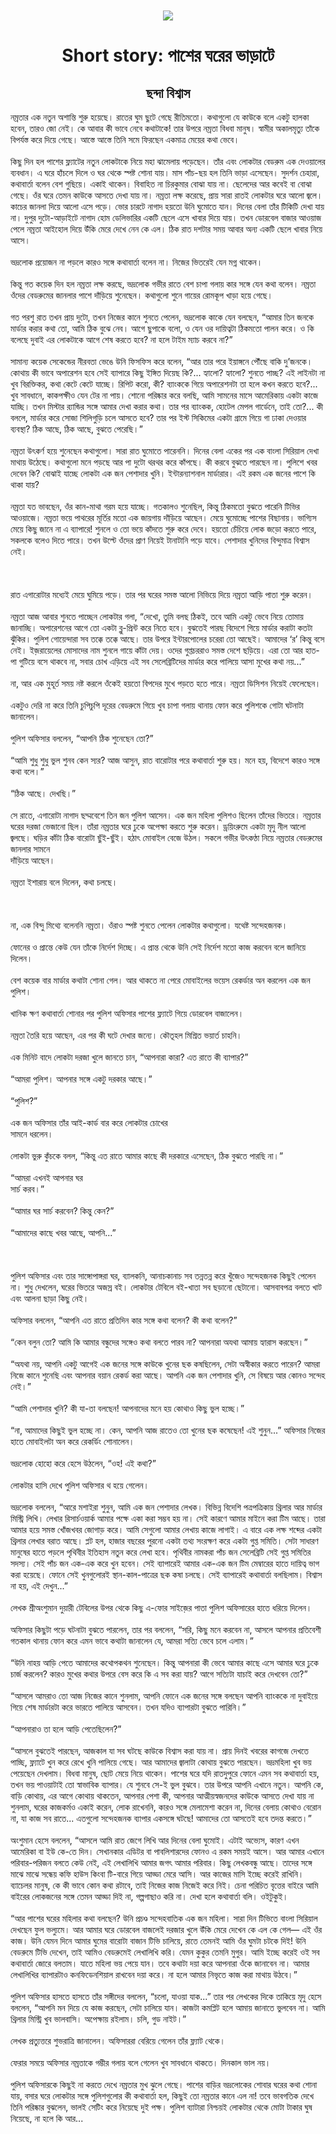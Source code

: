 <div align=center> <img src="../../metadata/images/rabibasariya/Short-story:-পাশের-ঘরের-ভাড়াটে.jpg" align="center" ></div>
<h1 align=center>Short story: পাশের ঘরের ভাড়াটে</h1>
<h2 align=center>ছন্দা বিশ্বাস</h2>
নম্রতার এক নতুন অশান্তি শুরু হয়েছে। রাতের ঘুম ছুটে গেছে রীতিমতো। কথাগুলো যে কাউকে বলে একটু হালকা হবেন, তারও জো নেই। কে আবার কী ভাবে নেবে কথাটাকে! তার উপরে নম্রতা বিধবা মানুষ। স্বামীর অকালমৃত্যু তাঁকে বিপর্যস্ত করে দিয়ে গেছে। আস্তে আস্তে তিনি সমে ফিরছেন একমাত্র মেয়ের কথা ভেবে।<br> <br>কিছু দিন হল পাশের ফ্ল্যাটের নতুন লোকটাকে নিয়ে মহা ঝামেলায় পড়েছেন। তাঁর এবং লোকটার বেডরুম এক দেওয়ালের ব্যবধান। এ ঘরে হাঁচলে দিলে ও ঘর থেকে স্পষ্ট শোনা যায়। মাস পাঁচ-ছয় হল তিনি ভাড়া এসেছেন। সুদর্শন চেহারা, কথাবার্তা বলেন বেশ গুছিয়ে। একাই থাকেন। বিবাহিত না চিরকুমার বোঝা যায় না। ছেলেদের আর কবেই বা বোঝা গেছে। ওঁর ঘরে তেমন কাউকে আসতে দেখা যায় না। নম্রতা লক্ষ করেছে, প্রায় সারা রাতই লোকটার ঘরে আলো জ্বলে। কাচের জানলা দিয়ে আলো এসে পড়ে। ভোর চারটে নাগাদ হয়তো উনি ঘুমোতে যান। দিনের বেলা তাঁর টিকিটি দেখা যায় না। দুপুর দুটো-আড়াইটে নাগাদ হোম ডেলিভারির একটি ছেলে এসে খাবার দিয়ে যায়। তখন ডোরবেল বাজার আওয়াজ পেলে নম্রতা আইহোল দিয়ে উঁকি মেরে দেখে নেন কে এল। ঠিক রাত দশটার সময় আবার অন্য একটি ছেলে খাবার নিয়ে আসে।<br> <br>ভদ্রলোক প্রয়োজন না পড়লে কারও সঙ্গে কথাবার্তা বলেন না। নিজের ভিতরেই যেন মগ্ন থাকেন।<br> <br>কিন্তু গত কয়েক দিন হল নম্রতা লক্ষ করছে, ভদ্রলোক গভীর রাতে বেশ চাপা গলায় কার সঙ্গে যেন কথা বলেন। নম্রতা ওঁদের বেডরুমের জানলার পাশে দাঁড়িয়ে শুনেছেন। কথাগুলো শুনে গায়ের রোমকূপ খাড়া হয়ে গেছে।<br> <br>গত পরশু রাত তখন প্রায় দুটো, তখন নিজের কানে শুনতে পেলেন, ভদ্রলোক কাকে যেন বলছেন, “আমার তিন জনকে মার্ডার করার কথা তো, আমি ঠিক বুঝে নেব। আগে ছুপাকে বলো, ও যেন ওর দায়িত্বটা ঠিকমতো পালন করে। ও কি বলেছে দুবাই এর লোকটাকে আগে শেষ করতে হবে? না হলে টাইম ম্যাচ করবে না?”<br> <br>সামান্য কয়েক সেকেন্ডের নীরবতা ভেঙে উনি ফিসফিস করে বলেন, “আর তার পরে ইয়াঙ্গনে পৌঁছে বাকি দু’জনকে। কোথায় কী ভাবে অপারেশন হবে সেই ব্যাপারে কিছু ইঙ্গিত দিয়েছ কি?... হ্যালো? হ্যালো? শুনতে পাচ্ছ? এই লাইনটা না খুব বিরক্তিকর, কথা কেটে কেটে যাচ্ছে। রিপিট করো, কী? ব্যাংককে গিয়ে অপারেশনটা তা হলে কখন করতে হবে?... খুব সাবধানে, কাকপক্ষীও যেন টের না পায়। শোনো পরিষ্কার করে বলছি, আমি সামনের মাসে আমেরিকায় একটা কাজে যাচ্ছি। তখন মিস্টার র‌্যান্ডির সঙ্গে আমার দেখা করার কথা। তার পর ব্যাংকক, হোটেল মেপল গার্ডেনে, তাই তো?... কী বললে, মার্ডার করে সোজা শিলিগুড়ি চলে আসতে হবে? তার পর ইস্ট সিকিমের একটা গ্রামে গিয়ে গা ঢাকা দেওয়ার ব্যবস্থা? ঠিক আছে, ঠিক আছে, বুঝতে পেরেছি।”<br> <br>নম্রতা উৎকর্ণ হয়ে শুনেছেন কথাগুলো। সারা রাত ঘুমোতে পারেননি। দিনের বেলা একের পর এক বাংলা সিরিয়াল দেখা মাথায় উঠেছে। কথাগুলো মনে পড়ছে আর পা দুটো থরথর করে কাঁপছে। কী করবে বুঝতে পারছেন না। পুলিশে খবর দেবেন কি? বোঝাই যাচ্ছে লোকটা এক জন পেশাদার খুনি। ইন্টারন্যাশনাল মার্ডারার। এই রকম এক জনের পাশে কি থাকা যায়?<br> <br>নম্রতা যত ভাবছেন, ওঁর কান-মাথা গরম হয়ে যাচ্ছে। গতকালও শুনেছিল, কিন্তু ঠিকমতো বুঝতে পারেনি টিভির আওয়াজে। নম্রতা ভয়ে পাথরের মূর্তির মতো এক জায়গায় দাঁড়িয়ে আছেন। মেয়ে ঘুমোচ্ছে পাশের বিছানায়। ভাগ্যিস মেয়ে কিছু জানে না এ ব্যাপারে! শুনলে ও তো ভয়ে কাঁদতে শুরু করে দেবে। হয়তো চেঁচিয়ে লোক জড়ো করতে পারে, সকলকে বলেও দিতে পারে। তখন উল্টে ওঁদের প্রাণ নিয়েই টানাটানি পড়ে যাবে। পেশাদার খুনিদের বিন্দুমাত্র বিশ্বাস নেই।<br> <br><br> <br>রাত এগারোটার মধ্যেই মেয়ে ঘুমিয়ে পড়ে। তার পর ঘরের সমস্ত আলো নিভিয়ে দিয়ে নম্রতা আড়ি পাতা শুরু করেন।<br> <br>নম্রতা আজ আবার শুনতে পাচ্ছেন লোকটার গলা, “দেখো, তুমি বলছ ঠিকই, তবে আমি একটু ভেবে নিয়ে তোমায় জানাচ্ছি। অপারেশনের আগে তো একটা ব্লু-প্রিন্ট করে নিতে হবে। বুঝতেই পারছ বিদেশে গিয়ে মার্ডার করাটা কতটা ঝুঁকির। পুলিশ গোয়েন্দারা সব তক্কে তক্কে আছে। তার উপরে ইন্টারপোলের চরেরা তো আছেই। আমাদের ‘র’ কিন্তু বসে নেই। ইজ়রায়েলের মোসাদের নাম শুনলে গায়ে কাঁটা দেয়। ওদের গুপ্তচররাও সমস্ত দেশে ছড়িয়ে। এরা তো আর হাত-পা গুটিয়ে বসে থাকবে না, সবার চোখ এড়িয়ে এই সব সেলেব্রিটিদের মার্ডার করে পালিয়ে আসা মুখের কথা নয়...”<br> <br>না, আর এক মুহূর্ত সময় নষ্ট করলে ওঁকেই হয়তো বিপদের মুখে পড়তে হতে পারে। নম্রতা ডিসিশন নিয়েই ফেলেছেন।<br> <br>একটুও দেরি না করে তিনি চুপিচুপি দূরের বেডরুমে গিয়ে খুব চাপা গলায় থানায় ফোন করে পুলিশকে গোটা ঘটনাটা জানালেন।<br> <br>পুলিশ অফিসার বললেন, “আপনি ঠিক শুনেছেন তো?”<br> <br>“আমি শুধু শুধু ভুল শুনব কেন স্যর? আজ আসুন, রাত বারোটার পরে কথাবার্তা শুরু হয়। মনে হয়, বিদেশে কারও সঙ্গে কথা বলে।”<br> <br>“ঠিক আছে। দেখছি।”<br> <br>সে রাতে, এগারোটা নাগাদ ছদ্মবেশে তিন জন পুলিশ আসেন। এক জন মহিলা পুলিশও ছিলেন তাঁদের ভিতরে। নম্রতার ঘরের দরজা ভেজানো ছিল। তাঁরা নম্রতার ঘরে ঢুকে অপেক্ষা করতে শুরু করেন। ড্রয়িংরুমে একটা মৃদু নীল আলো জ্বলছে। ঘড়ির কাঁটা ঠিক বারোটা ছুঁই-ছুঁই। হঠাৎ মোবাইল বেজে উঠল। সকলে গভীর উৎকণ্ঠা নিয়ে নম্রতার বেডরুমের জানলার সামনে<br>
দাঁড়িয়ে আছেন।<br> <br>নম্রতা ইশারায় বলে দিলেন, কথা চলছে।<br> <br><br> <br>না, এক বিন্দু মিথ্যে বলেননি নম্রতা। ওঁরাও স্পষ্ট শুনতে পেলেন লোকটার কথাগুলো। যথেষ্ট সন্দেহজনক।<br> <br>ফোনের ও প্রান্তে কেউ যেন তাঁকে নির্দেশ দিচ্ছে। এ প্রান্ত থেকে উনি সেই নির্দেশ মতো কাজ করবেন বলে জানিয়ে দিলেন।<br> <br>বেশ কয়েক বার মার্ডার কথাটা শোনা গেল। আর থাকতে না পেরে মোবাইলের ভয়েস রেকর্ডার অন করলেন এক জন পুলিশ।<br> <br>খানিক ক্ষণ কথাবার্তা শোনার পর পুলিশ অফিসার পাশের ফ্ল্যাটে গিয়ে ডোরবেল বাজালেন।<br> <br>নম্রতা তৈরি হয়ে আছেন, এর পর কী ঘটে দেখার জন্যে। কৌতূহল মিশ্রিত ভয়ার্ত চাহনি।<br> <br>এক মিনিট বাদে লোকটা দরজা খুলে জানতে চান, “আপনারা কারা? এত রাতে কী ব্যাপার?”<br> <br>“আমরা পুলিশ। আপনার সঙ্গে একটু দরকার আছে।”<br> <br>“পুলিশ?”<br> <br>এক জন অফিসার তাঁর আই-কার্ড বার করে লোকটার চোখের<br>
সামনে ধরলেন।<br> <br>লোকটা ভুরু কুঁচকে বলল, “কিন্তু এত রাতে আমার কাছে কী দরকারে এসেছেন, ঠিক বুঝতে পারছি না।”<br> <br>“আমরা এখনই আপনার ঘর<br>
সার্চ করব।”<br> <br>“আমার ঘর সার্চ করবেন? কিন্তু কেন?”<br> <br>“আমাদের কাছে খবর আছে, আপনি...”<br> <br><br> <br>পুলিশ অফিসার এবং তার সাঙ্গোপাঙ্গরা ঘর, ব্যালকনি, আনাচকানাচ সব তন্নতন্ন করে খুঁজেও সন্দেহজনক কিছুই পেলেন না। শুধু দেখলেন, ঘরের ভিতরে অজস্র বই। লোকটার টেবিলে বই-খাতা সব ছড়ানো ছেটানো। আসবাবপত্র বলতে খাট এবং আলনা ছাড়া কিছু নেই।<br> <br>অফিসার বললেন, “আপনি এত রাতে প্রতিদিন কার সঙ্গে কথা বলেন? কী কথা বলেন?”<br> <br>“কেন বলুন তো? আমি কি আমার বন্ধুদের সঙ্গেও কথা বলতে পারব না? আপনারা অযথা আমায় হ্যারাস করছেন।”<br> <br>“অযথা নয়, আপনি একটু আগেই এক জনের সঙ্গে কাউকে খুনের ছক কষছিলেন, সেটা অস্বীকার করতে পারেন? আমরা নিজে কানে শুনেছি এবং আপনার বয়ান রেকর্ড করা আছে। আপনি এক জন পেশাদার খুনি, সে বিষয়ে আর কোনও সন্দেহ নেই।”<br> <br>“আমি পেশাদার খুনি? কী যা-তা বলছেন! আপনাদের মনে হয় কোথাও কিছু ভুল হচ্ছে।”<br> <br>“না, আমাদের কিছুই ভুল হচ্ছে না। কেন, আপনি আজ রাতেও তো খুনের ছক কষেছেন! এই শুনুন...” অফিসার নিজের হাতে মোবাইলটা অন করে রেকর্ডিং শোনালেন।<br> <br>ভদ্রলোক হোহো করে হেসে উঠলেন, “ওহ! এই কথা?”<br> <br>লোকটার হাসি দেখে পুলিশ অফিসার থ হয়ে গেলেন।<br> <br>ভদ্রলোক বললেন, “আরে মশাইরা শুনুন, আমি এক জন পেশাদার লেখক। বিভিন্ন বিদেশি পত্রপত্রিকায় থ্রিলার আর মার্ডার মিস্ট্রি লিখি। লেখার রিসার্চওয়ার্ক আমার পক্ষে একা করা সম্ভব হয় না। সেই কারণে আমার মাইনে করা টিম আছে। তারা আমার হয়ে সমস্ত খোঁজখবর জোগাড় করে। আমি সেগুলো আমার লেখায় কাজে লাগাই। এ বারে এক লক্ষ শব্দের একটা থ্রিলার লেখার বরাত আছে। প্লট হল, হাজার বছরের পুরনো একটা তথ্য সংরক্ষণ করে একটা গুপ্ত সমিতি। সেটা সাধারণ মানুষের হাতে পড়লে পৃথিবীর ইতিহাস নতুন করে লেখা হবে। পৃথিবীর নামকরা পাঁচ জন সেলেব্রিটি সেই গুপ্ত সমিতির সদস্য। সেই পাঁচ জন এক-এক করে খুন হবেন। সেই ব্যাপারেই আমার এক-এক জন টিম মেম্বারের হাতে দায়িত্ব ভাগ করা হয়েছে। ফোনে সেই খুনগুলোরই স্থান-কাল-পাত্রের ছক কষা চলছে। সেই ব্যাপারেই কথাবার্তা বলছিলাম। বিশ্বাস না হয়, এই দেখুন...”<br> <br>লেখক শ্রীঅংশুমান দুয়ারী টেবিলের উপর থেকে কিছু এ-ফোর সাইজ়ের পাতা পুলিশ অফিসারের হাতে ধরিয়ে দিলেন।<br> <br>অফিসার কিছুটা পড়ে ঘটনাটা বুঝতে পারলেন, তার পর বললেন, “সরি, কিছু মনে করবেন না, আসলে আপনার প্রতিবেশী গতকাল থানায় ফোন করে এমন ভাবে কথাটা জানালেন যে, আমরা সত্যি ভেবে চলে এলাম।”<br> <br>“উনি নাহয় আড়ি পেতে আমাদের কথোপকথন শুনেছেন। কিন্তু আপনারা কী ভেবে আমার কাছে এসে আমার ঘরে ঢুকে চার্জ করলেন? কারও মুখের কথার উপরে বেস করে কি এ সব করা যায়? আগে সত্যিটা যাচাই করে দেখবেন তো?”<br> <br>“আসলে আমরাও তো আজ নিজের কানে শুনলাম, আপনি ফোনে এক জনের সঙ্গে বলছেন আপনি ব্যাংককে না দুবাইয়ে গিয়ে শেষ মার্ডারটা করে ভারতে পালিয়ে আসবেন। তখন যদিও ব্যাপারটা বুঝতে পারিনি।”<br> <br>“আপনারাও তা হলে আড়ি পেতেছিলেন?”<br> <br>“আসলে বুঝতেই পারছেন, আজকাল যা সব ঘটছে কাউকে বিশ্বাস করা যায় না। প্রায় দিনই খবরের কাগজে দেখতে পাচ্ছি, ফ্ল্যাটে খুন করে রেখে খুনি পালিয়ে গেছে। আর আমাদের জ্বালাটা কোথায় বুঝতে পারছেন। ভদ্রমহিলা খুব ভয় পেয়েছেন দেখলাম। বিধবা মানুষ, ছোট মেয়ে নিয়ে থাকেন। পাশের ঘরে যদি রাতদুপুরে ফোনে এমন সব কথাবার্তা হয়, তখন ভয় পাওয়াটাই তো স্বাভাবিক ব্যাপার। যে শুনবে সে-ই ভুল বুঝবে। তার উপরে আপনি এখানে নতুন। আপনি কে, বাড়ি কোথায়, এর আগে কোথায় থাকতেন, আপনার পেশা কী, আপনার আত্মীয়স্বজনদের কাউকে আসতে দেখা যায় না শুনলাম, ঘরের কাজকর্মও একাই করেন, লোক রাখেননি, কারও সঙ্গে মেলামেশা করেন না, দিনের বেলায় কোথাও বেরোন না, যা কাজ সব রাতে... এতগুলো সন্দেহজনক ব্যাপার একসঙ্গে ঘটছে! আমাদের তো আসতেই হবে তদন্ত করতে।”<br> <br>অংশুমান হেসে বললেন, “আসলে আমি রাত জেগে লিখি আর দিনের বেলা ঘুমোই। এটাই অভ্যেস, কারণ এখন আমেরিকা বা ইউ কে-তে দিন। সেখানকার এডিটর বা পাবলিশারদের ফোনও এ রকম সময়ই আসে। আর আমার এখানে পরিবার-পরিজন বলতে কেউ নেই, এই লেখালিখি আমার জগৎ আমার পরিবার। কিছু লেখকবন্ধু আছে। তাদের সঙ্গে মাঝে মাঝে সন্ধেয় কফি হাউস কিংবা টি-বারে গিয়ে আড্ডা মেরে আসি। আর কাজের মাসি ইচ্ছে করেই রাখিনি। ব্যাচেলর মানুষ, কে কী ভাবে কোন কথা রটাবে, তাই নিজের কাজ নিজেই করে নিই। চেনা পরিচিত বৃত্তের বাইরে আমি বাইরের লোকজনের সঙ্গে তেমন আড্ডা দিই না, গল্পগাছাও করি না। দেখা হলে কথাবার্তা বলি। ওইটুকুই।<br> <br>“আর পাশের ঘরের মহিলার কথা বলছেন? উনি প্রচণ্ড সন্দেহবাতিক এক জন মহিলা। সারা দিন টিভিতে বাংলা সিরিয়াল দেখছেন ফুল ভল্যুমে। আর আমার ঘরে ডোরবেল বাজলেই দরজার খুলে উঁকি মেরে দেখেন কে এল কে গেল— এই ওঁর কাজ। উনি যেমন দিনে আমার ঘুমের বারোটা বাজান টিভি চালিয়ে, রাতে তেমনই আমি ওঁর ঘুমটা চটকে দিই! উনি বেডরুমে টিভি দেখেন, তাই আমিও বেডরুমেই লেখালিখি করি। যেমন কুকুর তেমনি মুগুর। আমি ইচ্ছে করেই ওই সব কথাবার্তা জোরে বলতাম। যাতে মহিলা ভয় পেয়ে যান। তবে কথাটা দয়া করে আপনারা ওঁকে জানাবেন না। আমার লেখালিখির ব্যাপারটাও কনফিডেনশিয়াল রাখবেন দয়া করে। না হলে আমার নিভৃতে কাজ করা মাথায় উঠবে।”<br> <br>পুলিশ অফিসার হাসতে হাসতে তাঁর সঙ্গীদের বললেন, “চলো, যাওয়া যাক...” তার পর লেখকের দিকে তাকিয়ে মৃদু হেসে বললেন, “আপনি মন দিয়ে যে কাজ করছেন, সেটা চালিয়ে যান। কাজটা কমপ্লিট হলে আমায় জানাতে ভুলবেন না। আমি থ্রিলার মিস্ট্রি খুব ভালবাসি। অপেক্ষায় রইলাম। চলি, গুড নাইট।”<br> <br>লেখক প্রত্যুত্তরে শুভরাত্রি জানালেন। অফিসাররা বেরিয়ে গেলেন তাঁর ফ্ল্যাট থেকে।<br> <br>ফেরার সময়ে অফিসার নম্রতাকে গম্ভীর গলায় বলে গেলেন খুব সাবধানে থাকতে। দিনকাল ভাল নয়।<br> <br>পুলিশ অফিসারকে কিছুই না করতে দেখে নম্রতার মুখ ঝুলে গেছে। পাশের বাড়ির ভদ্রলোকের শোবার ঘরের কথা শোনা যায়, বসার ঘরে লোকটার সঙ্গে পুলিশগুলোর কী কথাবার্তা হল, কিছুই তো নম্রতার কানে এল না! তবে ভাবগতিক দেখে তিনি পরিষ্কার বুঝলেন, ভালই সেটিং করে নিয়েছে দুই পক্ষ। পুলিশ ব্যাটারা নিশ্চয়ই লোকটার থেকে মোটা টাকার ঘুষ নিয়েছে, না হলে কি আর...<br> <br><br> <br>
